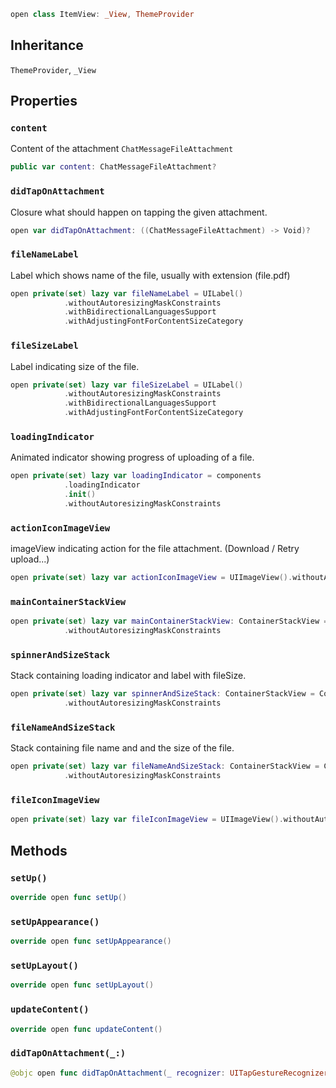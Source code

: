
``` swift
open class ItemView: _View, ThemeProvider 
```

## Inheritance

`ThemeProvider`, `_View`

## Properties

### `content`

Content of the attachment `ChatMessageFileAttachment`

``` swift
public var content: ChatMessageFileAttachment? 
```

### `didTapOnAttachment`

Closure what should happen on tapping the given attachment.

``` swift
open var didTapOnAttachment: ((ChatMessageFileAttachment) -> Void)?
```

### `fileNameLabel`

Label which shows name of the file, usually with extension (file.pdf)

``` swift
open private(set) lazy var fileNameLabel = UILabel()
            .withoutAutoresizingMaskConstraints
            .withBidirectionalLanguagesSupport
            .withAdjustingFontForContentSizeCategory
```

### `fileSizeLabel`

Label indicating size of the file.

``` swift
open private(set) lazy var fileSizeLabel = UILabel()
            .withoutAutoresizingMaskConstraints
            .withBidirectionalLanguagesSupport
            .withAdjustingFontForContentSizeCategory
```

### `loadingIndicator`

Animated indicator showing progress of uploading of a file.

``` swift
open private(set) lazy var loadingIndicator = components
            .loadingIndicator
            .init()
            .withoutAutoresizingMaskConstraints
```

### `actionIconImageView`

imageView indicating action for the file attachment. (Download / Retry upload...)

``` swift
open private(set) lazy var actionIconImageView = UIImageView().withoutAutoresizingMaskConstraints
```

### `mainContainerStackView`

``` swift
open private(set) lazy var mainContainerStackView: ContainerStackView = ContainerStackView()
            .withoutAutoresizingMaskConstraints
```

### `spinnerAndSizeStack`

Stack containing loading indicator and label with fileSize.

``` swift
open private(set) lazy var spinnerAndSizeStack: ContainerStackView = ContainerStackView()
            .withoutAutoresizingMaskConstraints
```

### `fileNameAndSizeStack`

Stack containing file name and and the size of the file.

``` swift
open private(set) lazy var fileNameAndSizeStack: ContainerStackView = ContainerStackView()
            .withoutAutoresizingMaskConstraints
```

### `fileIconImageView`

``` swift
open private(set) lazy var fileIconImageView = UIImageView().withoutAutoresizingMaskConstraints
```

## Methods

### `setUp()`

``` swift
override open func setUp() 
```

### `setUpAppearance()`

``` swift
override open func setUpAppearance() 
```

### `setUpLayout()`

``` swift
override open func setUpLayout() 
```

### `updateContent()`

``` swift
override open func updateContent() 
```

### `didTapOnAttachment(_:)`

``` swift
@objc open func didTapOnAttachment(_ recognizer: UITapGestureRecognizer) 
```
